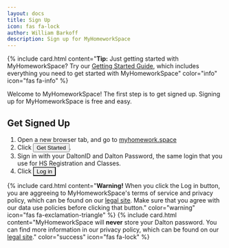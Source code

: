 ```yaml
---
layout: docs
title: Sign Up
icon: fas fa-lock
author: William Barkoff
description: Sign up for MyHomeworkSpace
---
```


{% include card.html content="**Tip:** Just getting started with MyHomeworkSpace? Try our [Getting Started Guide](start), which includes everything you need to get started with MyHomeworkSpace" color="info" icon="fas fa-info" %}

Welcome to MyHomeworkSpace! The first step is to get signed up. Signing up for MyHomeworkSpace is free and easy.

## Get Signed Up
1. Open a new browser tab, and go to [myhomework.space](https://myhomework.space)
2. Click <button class="btn btn-sm btn-primary">Get Started</button>.
3. Sign in with your DaltonID and Dalton Password, the same login that you use for HS Registration and Classes.
4. Click <button class="btn btn-sm btn-dark" style="border-radius: 0">Log in</button>

{% include card.html content="**Warning!** When you click the Log in button, you are aggreeing to MyHomeworkSpace's terms of service and privacy policy, which can be found on our [legal site](https://legal.myhomework.space). Make sure that you agree with our data use policies before clicking that button." color="warning" icon="fas fa-exclamation-triangle" %}
{% include card.html content="MyHomeworkSpace will **never** store your Dalton password. You can find more information in our privacy policy, which can be found on our [legal site](https://legal.myhomework.space)." color="success" icon="fas fa-lock" %}